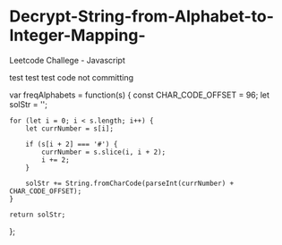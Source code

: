 # Decrypt-String-from-Alphabet-to-Integer-Mapping-
Leetcode Challege - Javascript

test
test
test
code not committing

var freqAlphabets = function(s) {
    const CHAR_CODE_OFFSET = 96;
    let solStr = '';

    for (let i = 0; i < s.length; i++) {
        let currNumber = s[i];

        if (s[i + 2] === '#') {
            currNumber = s.slice(i, i + 2);
            i += 2;
        }

        solStr += String.fromCharCode(parseInt(currNumber) + CHAR_CODE_OFFSET);
    }

    return solStr;
};
